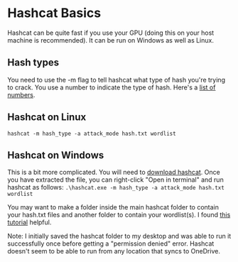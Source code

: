 # Hashcat Basics

Hashcat can be quite fast if you use your GPU (doing this on your host machine is recommended). It can be run on Windows as well as Linux.

## Hash types

You need to use the -m flag to tell hashcat what type of hash you're trying to crack. You use a number to indicate the type of hash. Here's a [list of numbers](https://hashcat.net/wiki/doku.php?id=example_hashes).

## Hashcat on Linux

`hashcat -m hash_type -a attack_mode hash.txt wordlist`

## Hashcat on Windows

This is a bit more complicated. You will need to [download hashcat](https://hashcat.net/hashcat/). Once you have extracted the file, you can right-click "Open in terminal" and run hashcat as follows: `.\hashcat.exe -m hash_type -a attack_mode hash.txt wordlist`

You may want to make a folder inside the main hashcat folder to contain your hash.txt files and another folder to contain your wordlist(s). I found [this tutorial](https://www.linkedin.com/pulse/introduction-password-cracking-hashcat-jonathan-mooney-p8ste/) helpful.

Note: I initially saved the hashcat folder to my desktop and was able to run it successfully once before getting a "permission denied" error. Hashcat doesn't seem to be able to run from any location that syncs to OneDrive.
